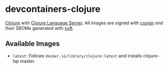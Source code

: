 # devcontainers-clojure

[Clojure](https://clojure.org/) with [Clojure Language Server](https://github.com/clojure-lsp/clojure-lsp). All images
are signed with [cosign](https://github.com/sigstore/cosign) and their SBOMs generated with
[syft](https://github.com/anchore/syft).

## Available Images

- `latest`: Follows `docker.io/library/clojure:latest` and installs clojure-lsp master.
